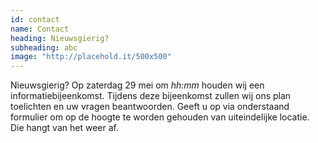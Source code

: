```yaml
---
id: contact
name: Contact
heading: Nieuwsgierig?
subheading: abc
image: "http://placehold.it/500x500"
---
```


Nieuwsgierig? Op zaterdag 29 mei om _hh:mm_ houden wij een informatiebijeenkomst. Tijdens deze bijeenkomst zullen wij ons plan toelichten en uw vragen beantwoorden. Geeft u op via onderstaand formulier om op de hoogte te worden gehouden van uiteindelijke locatie. Die hangt van het weer af.

